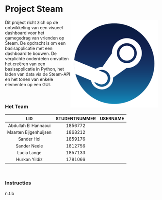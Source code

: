 Project Steam
===============


<img align="right" src="https://github.com/sfh0345/Steam-Project/blob/main/Projectarchief/SteamLogo.png">


Dit project richt zich op de ontwikkeling van een visueel dashboard voor het gamegedrag van vrienden op Steam. De opdracht is om een basisapplicatie met een dashboard te bouwen. De verplichte onderdelen omvatten het creëren van een basisapplicatie in Python, het laden van data via de Steam-API en het tonen van enkele elementen op een GUI.


<br>

### Het Team

| LID | STUDENTNUMMER | USERNAME |
|:----------:|:----------:|:----------:|
| Abdullah El Hannaoui | 1856772  |  |
| Maarten Eijgenhuijsen | 1868212  |  |
| Sander Hol | 1859176  |  |
| Sander Neele | 1812756 |  |
| Lucia Lange | 1857133  |  |
| Hurkan Yildiz | 1781066  |  |

<br>

### Instructies
n.t.b
